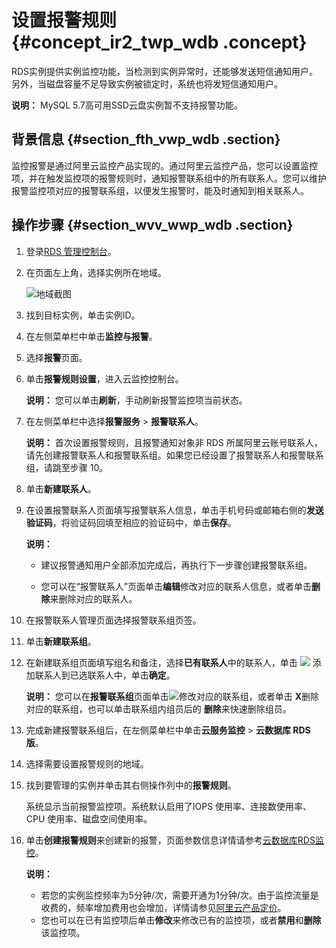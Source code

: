 # 设置报警规则 {#concept_ir2_twp_wdb .concept}

RDS实例提供实例监控功能，当检测到实例异常时，还能够发送短信通知用户。另外，当磁盘容量不足导致实例被锁定时，系统也将发短信通知用户。

**说明：** MySQL 5.7高可用SSD云盘实例暂不支持报警功能。

## 背景信息 {#section_fth_vwp_wdb .section}

监控报警是通过阿里云监控产品实现的。通过阿里云监控产品，您可以设置监控项，并在触发监控项的报警规则时，通知报警联系组中的所有联系人。您可以维护报警监控项对应的报警联系组，以便发生报警时，能及时通知到相关联系人。

## 操作步骤 {#section_wvv_wwp_wdb .section}

1.  登录[RDS 管理控制台](https://rds.console.aliyun.com/)。
2.  在页面左上角，选择实例所在地域。

    ![地域截图](http://static-aliyun-doc.oss-cn-hangzhou.aliyuncs.com/assets/img/7882/155903309237169_zh-CN.png)

3.  找到目标实例，单击实例ID。
4.  在左侧菜单栏中单击**监控与报警**。
5.  选择**报警**页面。
6.  单击**报警规则设置**，进入云监控控制台。

    **说明：** 您可以单击**刷新**，手动刷新报警监控项当前状态。

7.  在左侧菜单栏中选择**报警服务** \> **报警联系人**。

    **说明：** 首次设置报警规则，且报警通知对象非 RDS 所属阿里云账号联系人，请先创建报警联系人和报警联系组。如果您已经设置了报警联系人和报警联系组，请跳至步骤 10。

8.  单击**新建联系人**。
9.  在设置报警联系人页面填写报警联系人信息，单击手机号码或邮箱右侧的**发送验证码**，将验证码回填至相应的验证码中，单击**保存**。

    **说明：** 

    -   建议报警通知用户全部添加完成后，再执行下一步骤创建报警联系组。

    -   您可以在“报警联系人”页面单击**编辑**修改对应的联系人信息，或者单击**删除**来删除对应的联系人。

10. 在报警联系人管理页面选择报警联系组页签。
11. 单击**新建联系组**。
12. 在新建联系组页面填写组名和备注，选择**已有联系人**中的联系人，单击 ![](http://static-aliyun-doc.oss-cn-hangzhou.aliyuncs.com/assets/img/7953/15590330923108_zh-CN.png) 添加联系人到已选联系人中，单击**确定**。

    **说明：** 您可以在**报警联系组**页面单击![](http://static-aliyun-doc.oss-cn-hangzhou.aliyuncs.com/assets/img/7953/15590330923109_zh-CN.png)修改对应的联系组，或者单击 **X**删除对应的联系组，也可以单击联系组内组员后的 **删除**来快速删除组员。

13. 完成新建报警联系组后，在左侧菜单栏中单击**云服务监控** \> **云数据库 RDS 版**。
14. 选择需要设置报警规则的地域。
15. 找到要管理的实例并单击其右侧操作列中的**报警规则**。

    系统显示当前报警监控项。系统默认启用了IOPS 使用率、连接数使用率、CPU 使用率、磁盘空间使用率。

16. 单击**创建报警规则**来创建新的报警，页面参数信息详情请参考[云数据库RDS监控](https://www.alibabacloud.com/help/zh/doc-detail/28587.htm)。

    **说明：** 

    -   若您的实例监控频率为5分钟/次，需要开通为1分钟/次。由于监控流量是收费的，频率增加费用也会增加，详情请参见[阿里云产品定价](https://www.alibabacloud.com/zh/pricing)。
    -   您也可以在已有监控项后单击**修改**来修改已有的监控项，或者**禁用**和**删除**该监控项。

